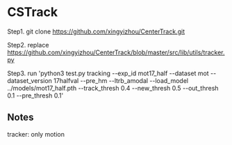 # CSTrack

Step1.  git clone https://github.com/xingyizhou/CenterTrack.git


Step2. replace https://github.com/xingyizhou/CenterTrack/blob/master/src/lib/utils/tracker.py


Step3. run
'python3 test.py tracking --exp_id mot17_half --dataset mot --dataset_version 17halfval --pre_hm --ltrb_amodal  --load_model ../models/mot17_half.pth --track_thresh 0.4 --new_thresh 0.5 --out_thresh 0.1 --pre_thresh 0.1'


## Notes
tracker: only motion

